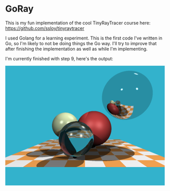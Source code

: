 # GoRay
This is my fun implementation of the cool TinyRayTracer course here: https://github.com/ssloy/tinyraytracer

I used Golang for a learning experiment. This is the first code I've written in Go, so I'm likely to not be doing things the Go way. I'll try to improve that after finishing the implementation as well as while I'm implementing.

I'm currently finished with step 9, here's the output:

![Output](out.png)
